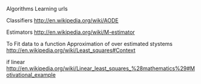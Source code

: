 Algorithms Learning urls

Classifiers
http://en.wikipedia.org/wiki/AODE


Estimators
http://en.wikipedia.org/wiki/M-estimator

To Fit data to a function
Approximation of over estimated stystems
http://en.wikipedia.org/wiki/Least_squares#Context

if linear
http://en.wikipedia.org/wiki/Linear_least_squares_%28mathematics%29#Motivational_example